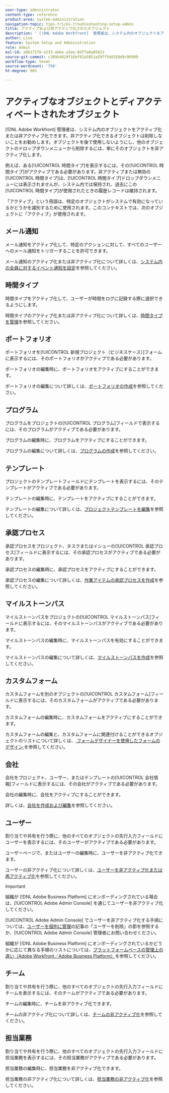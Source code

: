 ```yaml
---
user-type: administrator
content-type: reference
product-area: system-administration
navigation-topic: tips-tricks-troubleshooting-setup-admin
title: アクティブおよび非アクティブ化されたオブジェクト
description: ' [!DNL Adobe Workfront]  管理者は、システム内のオブジェクトをアクティブ化または非アクティブ化できます。非アクティブ化できるオブジェクトは削除しないことをお勧めします。オブジェクトを後で使用しないようにし、他のオブジェクトのドロップダウンメニューから削除するには、単にそのオブジェクトを非アクティブ化します。'
author: Lisa
feature: System Setup and Administration
role: Admin
exl-id: a0617270-e233-4ebe-a5ee-8df7a8a85823
source-git-commit: c389b4829f16bf82a5851a597f5dd358d9c96999
workflow-type: tm+mt
source-wordcount: '750'
ht-degree: 96%

---
```


# アクティブなオブジェクトとディアクティベートされたオブジェクト

[!DNL Adobe Workfront] 管理者は、システム内のオブジェクトをアクティブ化または非アクティブ化できます。非アクティブ化できるオブジェクトは削除しないことをお勧めします。オブジェクトを後で使用しないようにし、他のオブジェクトのドロップダウンメニューから削除するには、単にそのオブジェクトを非アクティブ化します。

例えば、ある[!UICONTROL 時間タイプ]を表示するには、その[!UICONTROL 時間タイプ]がアクティブである必要があります。非アクティブまたは無効の[!UICONTROL 時間タイプ]は、[!UICONTROL 時間タイプ]ドロップダウンメニューには表示されませんが、システム内では保持され、過去にこの[!UICONTROL 時間タイプ]が使用されたときの履歴レコードは維持されます。

「アクティブ」という用語は、特定のオブジェクトがシステムで有効になっているかどうかを識別するために使用されます。このコンテキストでは、次のオブジェクトに「アクティブ」が使用されます。

## メール通知

メール通知をアクティブ化して、特定のアクションに対して、すべてのユーザーへのメール通知をトリガーすることを許可できます。

メール通知のアクティブ化または非アクティブ化について詳しくは、[システム内の全員に対するイベント通知を設定](../../administration-and-setup/manage-workfront/emails/configure-event-notifications-for-everyone-in-the-system.md)を参照してください。

## 時間タイプ

時間タイプをアクティブ化して、ユーザーが時間をログに記録する際に選択できるようにします。

時間タイプのアクティブ化または非アクティブ化について詳しくは、[時間タイプを管理](../../administration-and-setup/set-up-workfront/configure-timesheets-schedules/hour-types.md)を参照してください。

## ポートフォリオ

ポートフォリオを[!UICONTROL 新規プロジェクト（ビジネスケース）]フォームに表示するには、そのポートフォリオがアクティブである必要があります。

ポートフォリオの編集時に、ポートフォリオをアクティブにすることができます。

ポートフォリオの編集について詳しくは、[ポートフォリオの作成](../../manage-work/portfolios/create-and-manage-portfolios/create-portfolios.md)を参照してください。

## プログラム

プログラムをプロジェクトの[!UICONTROL プログラム]フィールドで表示するには、そのプログラムがアクティブである必要があります。

プログラムの編集時に、プログラムをアクティブにすることができます。

プログラムの編集について詳しくは、[プログラムの作成](../../manage-work/portfolios/create-and-manage-programs/create-program.md)を参照してください。

## テンプレート

プロジェクトのテンプレートフィールドにテンプレートを表示するには、そのテンプレートがアクティブである必要があります。

テンプレートの編集時に、テンプレートをアクティブにすることができます。

テンプレートの編集について詳しくは、[プロジェクトテンプレートを編集](../../manage-work/projects/create-and-manage-templates/edit-templates.md)を参照してください。

## 承認プロセス

承認プロセスをプロジェクト、タスクまたはイシューの[!UICONTROL 承認プロセス]フィールドに表示するには、その承認プロセスがアクティブである必要があります。

承認プロセスの編集時に、承認プロセスをアクティブにすることができます。

承認プロセスの編集について詳しくは、[作業アイテムの承認プロセスを作成](../../administration-and-setup/customize-workfront/configure-approval-milestone-processes/create-approval-processes.md)を参照してください。

## マイルストーンパス

マイルストーンパスをプロジェクトの[!UICONTROL マイルストーンパス]フィールドに表示するには、そのマイルストーンパスがアクティブである必要があります。

マイルストーンパスの編集時に、マイルストーンパスを有効にすることができます。

マイルストーンパスの編集について詳しくは、[マイルストーンパスを作成](../../administration-and-setup/customize-workfront/configure-approval-milestone-processes/create-milestone-path.md)を参照してください。

## カスタムフォーム

カスタムフォームを別のオブジェクトの[!UICONTROL カスタムフォーム]フィールドに表示するには、そのカスタムフォームがアクティブである必要があります。

カスタムフォームの編集時に、カスタムフォームをアクティブにすることができます。

カスタムフォームの編集と、カスタムフォームに関連付けることができるオブジェクトのリストについて詳しくは、[ フォームデザイナーを使用したフォームのデザイン ](/help/quicksilver/administration-and-setup/customize-workfront/create-manage-custom-forms/form-designer/design-a-form/design-a-form.md) を参照してください。

## 会社

会社をプロジェクト、ユーザー、またはテンプレートの[!UICONTROL 会社情報]フィールドに表示するには、その会社がアクティブである必要があります。

会社の編集時に、会社をアクティブにすることができます。

詳しくは、[会社を作成および編集](../../administration-and-setup/set-up-workfront/organizational-setup/create-and-edit-companies.md)を参照してください。

## ユーザー

割り当てや共有を行う際に、他のすべてのオブジェクトの先行入力フィールドにユーザーを表示するには、そのユーザーがアクティブである必要があります。

ユーザーページで、またはユーザーの編集時に、ユーザーを非アクティブ化できます。

ユーザーの非アクティブ化について詳しくは、[ユーザーを非アクティブ化または再アクティブ化](../../administration-and-setup/add-users/create-and-manage-users/deactivate-a-user.md)を参照してください。

>[!IMPORTANT]
>
>組織が [!DNL Adobe Business Platform] にオンボーディングされている場合は、[!UICONTROL Adobe Admin Console] を通じてユーザーを非アクティブ化してください。
>
>[!UICONTROL Adobe Admin Console] でユーザーを非アクティブ化する手順については、[ユーザーを個別に管理](https://helpx.adobe.com/jp/enterprise/using/manage-users-individually.html)の記事の「ユーザーを削除」の節を参照するか、[!UICONTROL Adobe Admin Console] 管理者にお問い合わせください。
>
>組織が [!DNL Adobe Business Platform] にオンボーディングされているかどうかに応じて異なる手順のリストについては、[プラットフォームベースの管理上の違い（Adobe Workfront／Adobe Business Platform）](../../administration-and-setup/get-started-wf-administration/actions-in-admin-console.md)を参照してください。

## チーム

割り当てや共有を行う際に、他のすべてのオブジェクトの先行入力フィールドにチームを表示するには、そのチームがアクティブである必要があります。

チームの編集時に、チームを非アクティブ化できます。

チームの非アクティブ化について詳しくは、[チームの非アクティブ化](../../people-teams-and-groups/create-and-manage-teams/deactivate-a-team.md)を参照してください。

## 担当業務

割り当てや共有を行う際に、他のすべてのオブジェクトの先行入力フィールドに担当業務を表示するには、その担当業務がアクティブである必要があります。

担当業務の編集時に、担当業務を非アクティブ化できます。

担当業務の非アクティブ化について詳しくは、[担当業務の非アクティブ化](../../administration-and-setup/set-up-workfront/organizational-setup/deactivate-job-roles.md)を参照してください。

